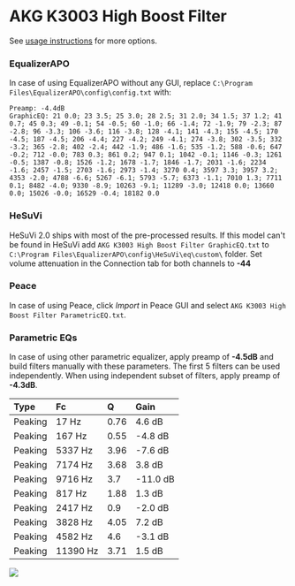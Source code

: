 # AKG K3003 High Boost Filter
See [usage instructions](https://github.com/jaakkopasanen/AutoEq#usage) for more options.

### EqualizerAPO
In case of using EqualizerAPO without any GUI, replace `C:\Program Files\EqualizerAPO\config\config.txt`
with:
```
Preamp: -4.4dB
GraphicEQ: 21 0.0; 23 3.5; 25 3.0; 28 2.5; 31 2.0; 34 1.5; 37 1.2; 41 0.7; 45 0.3; 49 -0.1; 54 -0.5; 60 -1.0; 66 -1.4; 72 -1.9; 79 -2.3; 87 -2.8; 96 -3.3; 106 -3.6; 116 -3.8; 128 -4.1; 141 -4.3; 155 -4.5; 170 -4.5; 187 -4.5; 206 -4.4; 227 -4.2; 249 -4.1; 274 -3.8; 302 -3.5; 332 -3.2; 365 -2.8; 402 -2.4; 442 -1.9; 486 -1.6; 535 -1.2; 588 -0.6; 647 -0.2; 712 -0.0; 783 0.3; 861 0.2; 947 0.1; 1042 -0.1; 1146 -0.3; 1261 -0.5; 1387 -0.8; 1526 -1.2; 1678 -1.7; 1846 -1.7; 2031 -1.6; 2234 -1.6; 2457 -1.5; 2703 -1.6; 2973 -1.4; 3270 0.4; 3597 3.3; 3957 3.2; 4353 -2.0; 4788 -6.6; 5267 -6.1; 5793 -5.7; 6373 -1.1; 7010 1.3; 7711 0.1; 8482 -4.0; 9330 -8.9; 10263 -9.1; 11289 -3.0; 12418 0.0; 13660 0.0; 15026 -0.0; 16529 -0.4; 18182 0.0
```

### HeSuVi
HeSuVi 2.0 ships with most of the pre-processed results. If this model can't be found in HeSuVi add
`AKG K3003 High Boost Filter GraphicEQ.txt` to `C:\Program Files\EqualizerAPO\config\HeSuVi\eq\custom\` folder.
Set volume attenuation in the Connection tab for both channels to **-44**

### Peace
In case of using Peace, click *Import* in Peace GUI and select `AKG K3003 High Boost Filter ParametricEQ.txt`.

### Parametric EQs
In case of using other parametric equalizer, apply preamp of **-4.5dB** and build filters manually
with these parameters. The first 5 filters can be used independently.
When using independent subset of filters, apply preamp of **-4.3dB**.

| Type    | Fc       |    Q | Gain     |
|:--------|:---------|:-----|:---------|
| Peaking | 17 Hz    | 0.76 | 4.6 dB   |
| Peaking | 167 Hz   | 0.55 | -4.8 dB  |
| Peaking | 5337 Hz  | 3.96 | -7.6 dB  |
| Peaking | 7174 Hz  | 3.68 | 3.8 dB   |
| Peaking | 9716 Hz  | 3.7  | -11.0 dB |
| Peaking | 817 Hz   | 1.88 | 1.3 dB   |
| Peaking | 2417 Hz  | 0.9  | -2.0 dB  |
| Peaking | 3828 Hz  | 4.05 | 7.2 dB   |
| Peaking | 4582 Hz  | 4.6  | -3.1 dB  |
| Peaking | 11390 Hz | 3.71 | 1.5 dB   |

![](https://raw.githubusercontent.com/jaakkopasanen/AutoEq/master/results/innerfidelity/sbaf-serious/AKG%20K3003%20High%20Boost%20Filter/AKG%20K3003%20High%20Boost%20Filter.png)